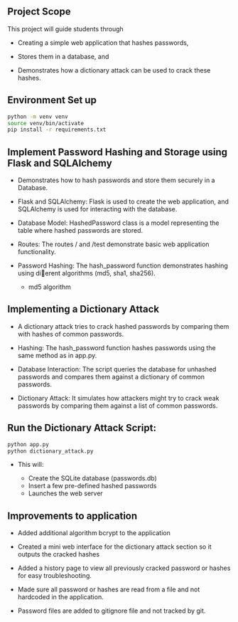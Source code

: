 ## Project Scope 

This project will guide students through 

- Creating a simple web application that hashes passwords, 

- Stores them in a database, and 

- Demonstrates how a dictionary attack can be used to crack these hashes.

## Environment Set up 

```bash 
python -m venv venv
source venv/bin/activate
pip install -r requirements.txt 
```

## Implement Password Hashing and Storage using Flask and SQLAlchemy

- Demonstrates how to hash passwords and store them securely in a Database.

- Flask and SQLAlchemy: Flask is used to create the web application, and SQLAlchemy is used for interacting with the database.

- Database Model: HashedPassword class is a model representing the table where hashed passwords are stored.

- Routes: The routes / and /test demonstrate basic web application functionality.

- Password Hashing: The hash_password function demonstrates hashing using di􀆯erent algorithms (md5, sha1, sha256).

    - md5 algorithm 

## Implementing a Dictionary Attack

- A dictionary attack tries to crack hashed passwords by comparing them with hashes of common passwords.

- Hashing: The hash_password function hashes passwords using the same method as in app.py.

- Database Interaction: The script queries the database for unhashed passwords and compares them against a dictionary of common passwords.

- Dictionary Attack: It simulates how attackers might try to crack weak passwords by comparing them against a list of common passwords.

## Run the Dictionary Attack Script:

```bash
python app.py
python dictionary_attack.py
```
- This will:

    - Create the SQLite database (passwords.db)
    - Insert a few pre-defined hashed passwords
    - Launches the web server

## Improvements to application 

- Added additional algorithm bcrypt to the application 

- Created a mini web interface for the dictionary attack section so it outputs the cracked hashes 

- Added a history page to view all previously cracked password or hashes for easy troubleshooting. 

- Made sure all password or hashes are read from a file and not hardcoded in the application. 

- Password files are added to gitignore file and not tracked by git. 